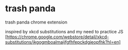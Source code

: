 trash panda
==================

trash panda chrome extension

inspired by xkcd substitutions and my need to practice JS
[https://chrome.google.com/webstore/detail/xkcd-substitutions/jkgogmboalmaijfgfhfepckdgjeopfhk?hl=en]
